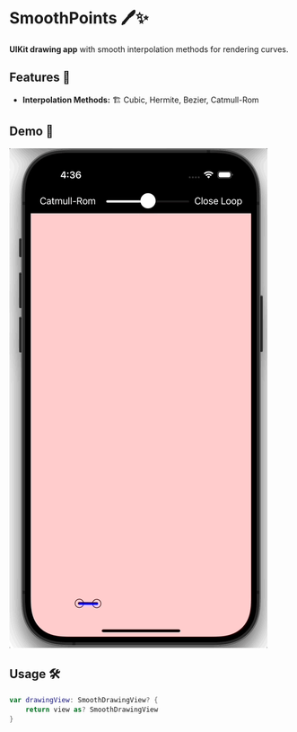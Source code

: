 # SmoothPoints 🖊️✨

**UIKit drawing app** with smooth interpolation methods for rendering curves.

## Features 🚀

-   **Interpolation Methods:** 🏗️
    Cubic, Hermite, Bezier, Catmull-Rom

## Demo 🎥

![SmoothPoints Demo](https://github.com/vanderlin/Swift-SmoothPoints/blob/main/spline.gif?raw=true)

## Usage 🛠️

```swift
var drawingView: SmoothDrawingView? {
    return view as? SmoothDrawingView
}
```
